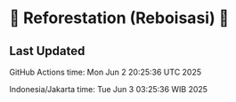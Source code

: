 
# 🌳 Reforestation (Reboisasi) 🌲

## Last Updated

GitHub Actions time: Mon Jun  2 20:25:36 UTC 2025

Indonesia/Jakarta time: Tue Jun  3 03:25:36 WIB 2025
